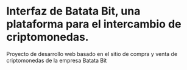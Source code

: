 # Interfaz de Batata Bit, una plataforma para el intercambio de criptomonedas.
Proyecto de desarrollo web basado en el sitio de compra y venta de criptomonedas de la empresa Batata Bit
